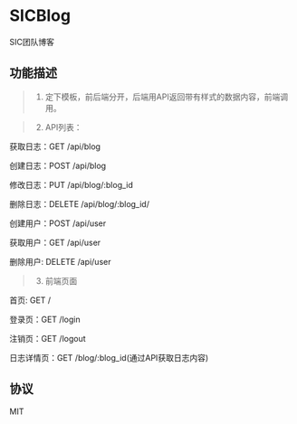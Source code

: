 # SICBlog
SIC团队博客

## 功能描述

> 1. 定下模板，前后端分开，后端用API返回带有样式的数据内容，前端调用。

> 2. API列表：

获取日志：GET    /api/blog

创建日志：POST   /api/blog

修改日志：PUT    /api/blog/:blog_id

删除日志：DELETE /api/blog/:blog_id/

创建用户：POST   /api/user

获取用户：GET    /api/user

删除用户: DELETE /api/user

> 3. 前端页面

首页:   GET /

登录页：GET /login

注销页：GET /logout

日志详情页：GET /blog/:blog_id(通过API获取日志内容)

## 协议

MIT

